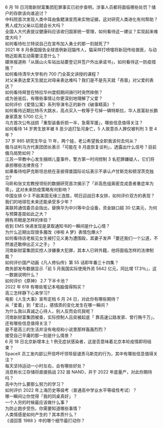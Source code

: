 6 月 18 日河南新财富集团犯罪事实已初步查明，涉事人员都将面临哪些处罚？储户的存款该向谁追讨？  
中科院首次发现人类中耳由鱼鳃演变而来实物证据，这对研究人类进化有何帮助？  
男人成为父亲以后就会长大吗？  
全国人大代表提议健康码应该收归国家统一管理，如何看待这一建议？实现起来难度大吗？  
如何看待杜兰特说自己在宣布加入勇士的那一刻就死了?  
2021 年 8 月泰国报告全球首例新冠猫传人，猫采样打喷嚏将新冠传给兽医，与动物近距离互动需要注意什么？  
媒体报道称「从唐山火车站出站要登记并签户外出承诺书」，如何看待这一防疫措施？  
如何看待清华大学有约 700 门全英文讲授的课程？  
对父亲表达爱天生就比对母亲表达难吗？我们是不是先天就「吝啬」对父爱的表达？  
如何看待拜登在特拉华州度假期间骑行时突然摔倒？  
成为爸爸后，有哪些事情让你更深刻地理解了父爱？  
如何评价《爱情公寓》系列导演韦正的新作《破事精英》？  
如何看待近期比特币大跳水，高点买入一枚等于亏掉一辆特斯拉，华人首富赵长鹏身家蒸发 5700 亿元？  
乌方首次公布战损「重型装备折损一半，急需军援」，哪些信息值得关注？  
如何看待 14 岁男生放羊被 8 恶少追打坠河身亡，5 人故意杀人罪仅被判刑 3 至 4 年？  
37 岁 985 研究生毕业 11 年，两个娃，老公希望我全职我该何去何从？  
俄乌谈判乌方代表团团长表示「可能在 8 月底恢复谈判」，透露出什么信号？目前俄乌局势如何？  
江苏一早教中心发生捆绑儿童事件，警方第一时间控制  3 名犯罪嫌疑人，它们将承担哪些法律责任？  
如果看待哈萨克斯坦总统在圣彼得堡国际论坛表示不承认卢甘斯克和顿涅茨克独立?  
马昕和张文宏教授领衔的数据研究首次揭示了「非高危组奥密克戎患者重症率为零」，这对未来防疫策略有何影响？  
中国女排 0-3 不敌美国无缘三连胜，明日迎战日本女排，如何评价双方的表现？  
我们的地球在未来还能承受多少年？  
美联邦通信委员会指出，替换华为中兴等中企设备，资金缺口超 30 亿美元，为何与预算差距如此之大？  
拥有吊眼是怎样的体验？  
收到 EMS 快递发现是录取通知书的一瞬间是什么心情？  
为什么近期出现很多魔改《哆啦 A 梦》表情包爆火?  
如何看待店老板见女生被打见义勇为遭围殴，其妻子发声「要还我们一个公道，不然谁还敢伸出正义之手」？  
河南新财富集团实控人涉嫌重大犯罪，其本人已转外籍，他将面临怎样的法律制裁？  
如何评价国产动画《凡人修仙传》第 55 话即年番三十四集？  
商务部发布数据显示「前 5 月我国实际使用外资 5642 亿元，同比增 17.3％」，这一数据说明什么？  
如何评价《原神》 2.7 下半卡池？  
2022 年 618 有哪些笔记本电脑值得购买？  
高三怎样静下心来学习?  
电影《人生大事》宣布定档  6 月 24 日，对此你有哪些期待？  
从「爱着」到「爱过」，感情质的变化发生在哪一瞬间？  
为什么我以真诚之心待人，别人反而会坑我呢？  
河南新财富集团被查，实际控制人吕奕被起底「 靠高速公路发家、曾行贿千万」，还有哪些信息值得关注？  
是不是高三的生活并没有电视和小说里那样轰轰烈烈？  
接受自己平庸的那一刻是什么情景？  
6 月 18 日北京新增本土 1 例无症状感染者，这是否意味着北京本轮疫情即将结束？  
SpaceX 员工发内部公开信呼吁领导层谴责马斯克的行为，其中有哪些信息值得关注？  
每天坚持运动一小时左右，会有哪些好处？  
消息称长江存储将直接挑战 232 层 NAND，并于 2022 年底量产，对此你期待吗？  
高中为什么要那么努力的学习？  
如何评价 2022 年上海历史等级考（普通高中学业水平等级性考试）？  
哪一瞬间让你觉得「我的同桌真好」？  
一个人穷的时候最应该做什么事？  
为防止跑步受伤，你需要知道哪些事情？  
人类情感是如何产生的？其本质什么？  
《请回答 1988 》中的哪个细节最打动你？  
